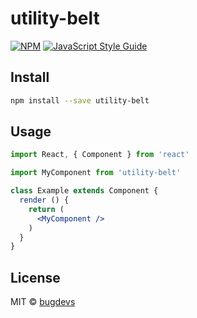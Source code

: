 # utility-belt

> 

[![NPM](https://img.shields.io/npm/v/utility-belt.svg)](https://www.npmjs.com/package/utility-belt) [![JavaScript Style Guide](https://img.shields.io/badge/code_style-standard-brightgreen.svg)](https://standardjs.com)

## Install

```bash
npm install --save utility-belt
```

## Usage

```jsx
import React, { Component } from 'react'

import MyComponent from 'utility-belt'

class Example extends Component {
  render () {
    return (
      <MyComponent />
    )
  }
}
```

## License

MIT © [bugdevs](https://github.com/bugdevs)
